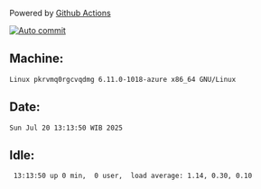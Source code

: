 Powered by [Github Actions](https://github.com/features/actions)

[![Auto commit](https://github.com/hiage/workstation/workflows/Auto%20commit/badge.svg)](https://github.com/hiage/workstation/actions?query=workflow%3A%22Auto+commit%22)

## Machine:
```
Linux pkrvmq0rgcvqdmg 6.11.0-1018-azure x86_64 GNU/Linux
```
## Date:
```
Sun Jul 20 13:13:50 WIB 2025
```
## Idle:
```
 13:13:50 up 0 min,  0 user,  load average: 1.14, 0.30, 0.10
```
